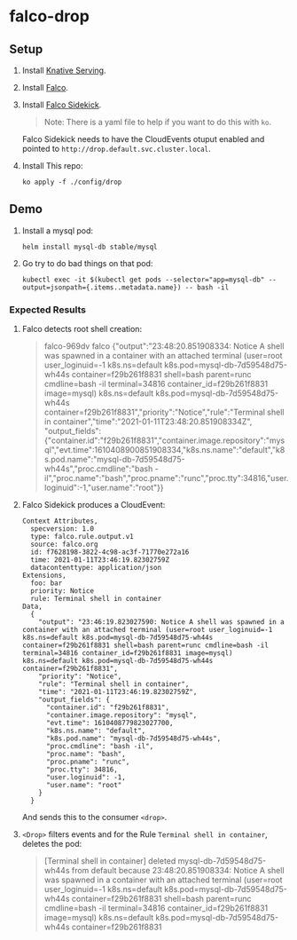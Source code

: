 # falco-drop

## Setup

1. Install [Knative Serving](https://knative.dev).
1. Install [Falco](https://falco.org/).
1. Install [Falco Sidekick](https://github.com/falcosecurity/falcosidekick).
    > Note: There is a yaml file to help if you want to do this with `ko`.
    
    Falco Sidekick needs to have the CloudEvents otuput enabled and pointed to `http://drop.default.svc.cluster.local`.

1. Install This repo:
    ```
   ko apply -f ./config/drop
   ```

## Demo

1. Install a mysql pod:
    ```
    helm install mysql-db stable/mysql
    ```

1. Go try to do bad things on that pod:
   ```
   kubectl exec -it $(kubectl get pods --selector="app=mysql-db" --output=jsonpath={.items..metadata.name}) -- bash -il
   ```

### Expected Results

1. Falco detects root shell creation:

    > falco-969dv falco {"output":"23:48:20.851908334: Notice A shell was spawned in a container with an attached terminal (user=root user_loginuid=-1 k8s.ns=default k8s.pod=mysql-db-7d59548d75-wh44s container=f29b261f8831 shell=bash parent=runc cmdline=bash -il terminal=34816 container_id=f29b261f8831 image=mysql) k8s.ns=default k8s.pod=mysql-db-7d59548d75-wh44s container=f29b261f8831","priority":"Notice","rule":"Terminal shell in container","time":"2021-01-11T23:48:20.851908334Z", "output_fields": {"container.id":"f29b261f8831","container.image.repository":"mysql","evt.time":1610408900851908334,"k8s.ns.name":"default","k8s.pod.name":"mysql-db-7d59548d75-wh44s","proc.cmdline":"bash -il","proc.name":"bash","proc.pname":"runc","proc.tty":34816,"user.loginuid":-1,"user.name":"root"}}

2. Falco Sidekick produces a CloudEvent:

    ```
    Context Attributes,
      specversion: 1.0
      type: falco.rule.output.v1
      source: falco.org
      id: f7628198-3822-4c98-ac3f-71770e272a16
      time: 2021-01-11T23:46:19.82302759Z
      datacontenttype: application/json
    Extensions,
      foo: bar
      priority: Notice
      rule: Terminal shell in container
    Data,
      {
        "output": "23:46:19.823027590: Notice A shell was spawned in a container with an attached terminal (user=root user_loginuid=-1 k8s.ns=default k8s.pod=mysql-db-7d59548d75-wh44s container=f29b261f8831 shell=bash parent=runc cmdline=bash -il terminal=34816 container_id=f29b261f8831 image=mysql) k8s.ns=default k8s.pod=mysql-db-7d59548d75-wh44s container=f29b261f8831",
        "priority": "Notice",
        "rule": "Terminal shell in container",
        "time": "2021-01-11T23:46:19.82302759Z",
        "output_fields": {
          "container.id": "f29b261f8831",
          "container.image.repository": "mysql",
          "evt.time": 1610408779823027700,
          "k8s.ns.name": "default",
          "k8s.pod.name": "mysql-db-7d59548d75-wh44s",
          "proc.cmdline": "bash -il",
          "proc.name": "bash",
          "proc.pname": "runc",
          "proc.tty": 34816,
          "user.loginuid": -1,
          "user.name": "root"
        }
      }
    ```
   
   And sends this to the consumer `<drop>`.

3. `<Drop>` filters events and for the Rule `Terminal shell in container`, deletes the pod:
   
    > [Terminal shell in container] deleted mysql-db-7d59548d75-wh44s from default because 23:48:20.851908334: Notice A shell was spawned in a container with an attached terminal (user=root user_loginuid=-1 k8s.ns=default k8s.pod=mysql-db-7d59548d75-wh44s container=f29b261f8831 shell=bash parent=runc cmdline=bash -il terminal=34816 container_id=f29b261f8831 image=mysql) k8s.ns=default k8s.pod=mysql-db-7d59548d75-wh44s container=f29b261f8831

